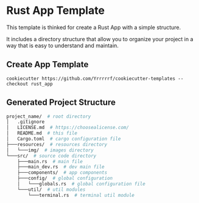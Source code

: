 # Rust App Template

This template is thinked for create a Rust App with a simple structure.

It includes a directory structure that allow you to organize your project in a way that is easy to understand and maintain.

## Create App Template
```
cookiecutter https://github.com/Yrrrrrf/cookiecutter-templates --checkout rust_app
```

## Generated Project Structure
```bash
project_name/  # root directory
│   .gitignore
│   LICENSE.md  # https://choosealicense.com/
│   README.md  # this file
│   Cargo.toml  # cargo configuration file
├───resources/  # resources directory
│   └───img/  # images directory
└───src/  # source code directory
    ├───main.rs  # main file
    ├───main_dev.rs  # dev main file
    ├───components/  # app components
    ├───config/  # global configuration
    │   └───globals.rs  # global configuration file
    └───util/  # util modules
        └───terminal.rs  # terminal util module
```

